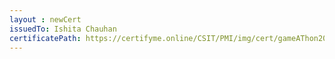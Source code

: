 ```yaml
--- 
layout : newCert 
issuedTo: Ishita Chauhan 
certificatePath: https://certifyme.online/CSIT/PMI/img/cert/gameAThon2021/IshitaChauhan_c42c4.png
--- 
```

